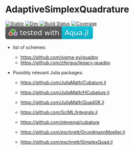 # AdaptiveSimplexQuadrature

[![Stable](https://img.shields.io/badge/docs-stable-blue.svg)](https://zmoitier.github.io/AdaptiveSimplexQuadrature.jl/stable/)
[![Dev](https://img.shields.io/badge/docs-dev-blue.svg)](https://zmoitier.github.io/AdaptiveSimplexQuadrature.jl/dev/)
[![Build Status](https://github.com/zmoitier/AdaptiveSimplexQuadrature.jl/actions/workflows/CI.yml/badge.svg?branch=main)](https://github.com/zmoitier/AdaptiveSimplexQuadrature.jl/actions/workflows/CI.yml?query=branch%3Amain)
[![Coverage](https://codecov.io/gh/zmoitier/AdaptiveSimplexQuadrature.jl/branch/main/graph/badge.svg)](https://codecov.io/gh/zmoitier/AdaptiveSimplexQuadrature.jl)
[![Aqua](https://raw.githubusercontent.com/JuliaTesting/Aqua.jl/master/badge.svg)](https://github.com/JuliaTesting/Aqua.jl)

* list of schemes:
  - https://github.com/sigma-py/quadpy
  - https://github.com/zfergus/legacy-quadpy

* Possibly relevant Julia packages:
  - https://github.com/JuliaMath/Cubature.jl
  - https://github.com/JuliaMath/HCubature.jl
  - https://github.com/JuliaMath/QuadGK.jl

  - https://github.com/SciML/Integrals.jl

  - https://github.com/stevengj/cubature
  - https://github.com/eschnett/GrundmannMoeller.jl
  - https://github.com/eschnett/SimplexQuad.jl
